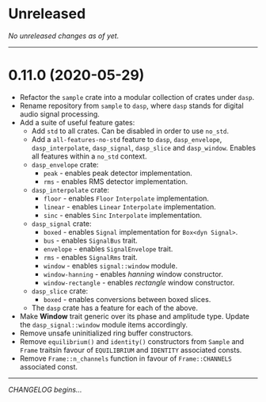 # Unreleased

*No unreleased changes as of yet.*

---

# 0.11.0 (2020-05-29)

- Refactor the `sample` crate into a modular collection of crates under `dasp`.
- Rename repository from `sample` to `dasp`, where `dasp` stands for digital
  audio signal processing.
- Add a suite of useful feature gates:
    - Add `std` to all crates. Can be disabled in order to use `no_std`.
    - Add a `all-features-no-std` feature to `dasp`, `dasp_envelope`,
      `dasp_interpolate`, `dasp_signal`, `dasp_slice` and `dasp_window`. Enables
      all features within a `no_std` context.
    - `dasp_envelope` crate:
        - `peak` - enables peak detector implementation.
        - `rms` - enables RMS detector implementation.
    - `dasp_interpolate` crate:
        - `floor` - enables `Floor` `Interpolate` implementation.
        - `linear` - enables `Linear` `Interpolate` implementation.
        - `sinc` - enables `Sinc` `Interpolate` implementation.
    - `dasp_signal` crate:
        - `boxed` - enables `Signal` implementation for `Box<dyn Signal>`.
        - `bus` - enables `SignalBus` trait.
        - `envelope` - enables `SignalEnvelope` trait.
        - `rms` - enables `SignalRms` trait.
        - `window` - enables `signal::window` module.
        - `window-hanning` - enables *hanning* window constructor.
        - `window-rectangle` - enables *rectangle* window constructor.
    - `dasp_slice` crate:
        - `boxed` - enables conversions between boxed slices.
    - The `dasp` crate has a feature for each of the above.
- Make **Window** trait generic over its phase and amplitude type. Update the
  `dasp_signal::window` module items accordingly.
- Remove unsafe uninitialized ring buffer constructors.
- Remove `equilibrium()` and `identity()` constructors from `Sample` and `Frame`
  traitsin favour of `EQUILIBRIUM` and `IDENTITY` associated consts.
- Remove `Frame::n_channels` function in favour of `Frame::CHANNELS` associated
  const.

---

*CHANGELOG begins...*
